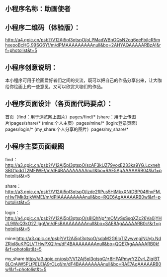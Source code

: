 ## 小程序名称：助画使者

## 小程序二维码（体验版）：

http://a4.qpic.cn/psb?/V12Aj5pI3qtspO/oLPMadWBnOQsN2cq6eeFbjIcR5mhxepoBcHG.99SG6Y!/m/dPMAAAAAAAAAnull&bo=2AHYAQAAAAARBzA!&rf=photolist&t=5


## 小程序创意说明：

本小程序可用于绘画爱好者们之间的交流，既可以把自己的作品分享出来，让大咖给你绘画上的一些意见，又可以欣赏大咖们的作品。

## 小程序页面设计（各页面代码要点）：

首页（find：用于浏览网上图片）pages/find/* 
(share：用于上传图片)pages/share/* 
(mine:个人主页）pages/mine/* 
(login:登录页面）pages/login/* 
(my_share:个人分享的图片）pages/my_share/*

## 小程序主要页面截图

find：http://a3.qpic.cn/psb?/V12Aj5pI3qtspO/scAF3kUZ79voxE233ka9YG.LcxnehSBG1pddT2MFIWE!/m/dF4BAAAAAAAAnull&bo=RAE5AgAAAAARB04!&rf=photolist&t=5

share：http://a3.qpic.cn/psb?/V12Aj5pI3qtspO/izde2flPus5HjMkxXNtDBP046hvFM.nHwFMk8zlkWME!/m/dPIAAAAAAAAAnull&bo=RQE6AgAAAAARB0w!&rf=photolist&t=5

login：http://a4.qpic.cn/psb?/V12Aj5pI3qtspO/s8lQhNp*mOMySsSsqXZc26Va0jYHJL9WcQ3kO2Zllgg!/m/dFsBAAAAAAAAnull&bo=SAE8AgAAAAARB0c!&rf=photolist&t=5

mine:http://a3.qpic.cn/psb?/V12Aj5pI3qtspO/sdaM2G6loTlZywvngjNUyb.NdZRixI8uKPQLVTHwPXQ!/m/dF4BAAAAAAAAnull&bo=QQE7AgAAAAARB0k!&rf=photolist&t=5

my_share:http://a3.qpic.cn/psb?/V12Aj5pI3qtspO/*8HPAPmyrY2ZvrLZIqiBT8LCrAjW5PLtPELElA9rOLg!/m/dF4BAAAAAAAAnull&bo=RAE7AgAAAAARB0w!&rf=photolist&t=5
